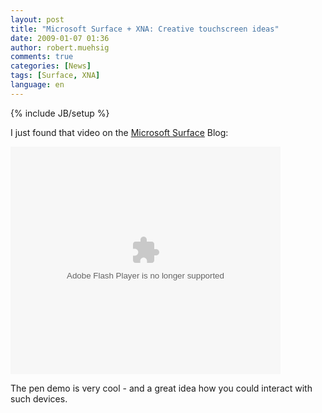 ```yaml
---
layout: post
title: "Microsoft Surface + XNA: Creative touchscreen ideas"
date: 2009-01-07 01:36
author: robert.muehsig
comments: true
categories: [News]
tags: [Surface, XNA]
language: en
---
```

{% include JB/setup %}
<p>I just found that video on the <a href="http://blogs.msdn.com/surface/archive/2009/01/06/xna-blocks-on-microsoft-surface.aspx">Microsoft Surface</a> Blog:</p>  <p><embed id="drmsmpr4" pluginspage="http://macromedia.com/go/getflashplayer" src="http://images.video.msn.com/flash/soapbox1_1.swf" width="432" height="364" type="application/x-shockwave-flash" allowfullscreen="true" allowscriptaccess="always" flashvars="c=v&amp;v=1f51b11e-daaa-4dcd-a238-e070613a3630&amp;ifs=true&amp;fr=shared&amp;mkt=en-US" /><noembed></noembed></p>  <p>The pen demo is very cool - and a great idea how you could interact with such devices. </p>
